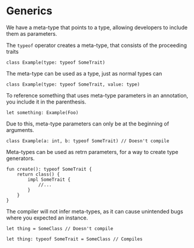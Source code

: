 # Generics

We have a meta-type that points to a type,
allowing developers to include them as parameters.

The `typeof` operator creates a meta-type,
that consists of the proceeding traits

```
class Example(type: typeof SomeTrait)
```

The meta-type can be used as a type,
just as normal types can

```
class Example(type: typeof SomeTrait, value: type)
```

To reference something that uses meta-type parameters in an annotation,
you include it in the parenthesis.

```
let something: Example(Foo)
```

Due to this, meta-type parameters can only be at the beginning of arguments.

```
class Example(a: int, b: typeof SomeTrait) // Doesn't compile
```

Meta-types can be used as retrn parameters,
for a way to create type generators.

```
fun create(): typeof SomeTrait {
    return class() {
        impl SomeTrait {
            //...
        }
    }
}
```

The compiler will not infer meta-types,
as it can cause unintended bugs where you expected an instance.

```
let thing = SomeClass // Doesn't compile

let thing: typeof SomeTrait = SomeClass // Compiles
```
